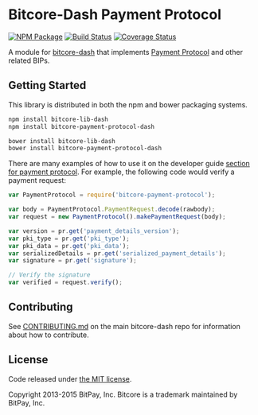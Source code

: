 Bitcore-Dash Payment Protocol
=======

[![NPM Package](https://img.shields.io/npm/v/bitcore-payment-protocol-dash.svg?style=flat-square)](https://www.npmjs.org/package/bitcore-payment-protocol-dash)
[![Build Status](https://img.shields.io/travis/dashpay/bitcore-payment-protocol-dash.svg?branch=master&style=flat-square)](https://travis-ci.org/dashpay/bitcore-payment-protocol-dash)
[![Coverage Status](https://img.shields.io/coveralls/dashpay/bitcore-payment-protocol-dash.svg?style=flat-square)](https://coveralls.io/r/dashpay/bitcore-payment-protocol-dash)

A module for [bitcore-dash](https://github.com/dashpay/bitcore-dash) that implements [Payment Protocol](https://github.com/bitcoin/bips/blob/master/bip-0070.mediawiki) and other related BIPs.

## Getting Started

This library is distributed in both the npm and bower packaging systems.

```sh
npm install bitcore-lib-dash
npm install bitcore-payment-protocol-dash
```

```sh
bower install bitcore-lib-dash
bower install bitcore-payment-protocol-dash
```

There are many examples of how to use it on the developer guide [section for payment protocol](https://bitcore.io/api/paypro). For example, the following code would verify a payment request:

```javascript
var PaymentProtocol = require('bitcore-payment-protocol');

var body = PaymentProtocol.PaymentRequest.decode(rawbody);
var request = new PaymentProtocol().makePaymentRequest(body);

var version = pr.get('payment_details_version');
var pki_type = pr.get('pki_type');
var pki_data = pr.get('pki_data');
var serializedDetails = pr.get('serialized_payment_details');
var signature = pr.get('signature');

// Verify the signature
var verified = request.verify();
```

## Contributing

See [CONTRIBUTING.md](https://github.com/dsahpay/bitcore-dash/blob/master/CONTRIBUTING.md) on the main bitcore-dash repo for information about how to contribute.

## License

Code released under [the MIT license](https://github.com/bitpay/bitcore/blob/master/LICENSE).

Copyright 2013-2015 BitPay, Inc. Bitcore is a trademark maintained by BitPay, Inc.
